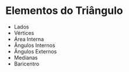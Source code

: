 # Elementos do Triângulo
- Lados
- Vértices
- Área Interna
- Ângulos Internos
- Ângulos Externos
- Medianas
- Baricentro
